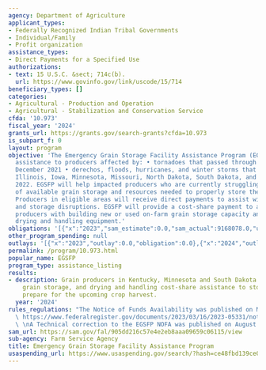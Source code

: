 ```yaml
---
agency: Department of Agriculture
applicant_types:
- Federally Recognized Indian Tribal Governments
- Individual/Family
- Profit organization
assistance_types:
- Direct Payments for a Specified Use
authorizations:
- text: 15 U.S.C. &sect; 714c(b).
  url: https://www.govinfo.gov/link/uscode/15/714
beneficiary_types: []
categories:
- Agricultural - Production and Operation
- Agricultural - Stabilization and Conservation Service
cfda: '10.973'
fiscal_year: '2024'
grants_url: https://grants.gov/search-grants?cfda=10.973
is_subpart_f: 0
layout: program
objective: 'The Emergency Grain Storage Facility Assistance Program (EGSFP) will provide
  assistance to producers affected by: • tornadoes that passed through Kentucky in
  December 2021 • derechos, floods, hurricanes, and winter storms that swept through
  Illinois, Iowa, Minnesota, Missouri, North Dakota, South Dakota, and Tennessee in
  2022. EGSFP will help impacted producers who are currently struggling with a lack
  of available grain storage and resources needed to properly store their grain crop.
  Producers in eligible areas will receive direct payments to assist with marketing
  and storage disruptions. EGSFP will provide a cost-share payment to assist grain
  producers with building new or used on-farm grain storage capacity and purchase
  drying and handling equipment.'
obligations: '[{"x":"2023","sam_estimate":0.0,"sam_actual":9168078.0,"usa_spending_actual":0.0},{"x":"2024","sam_estimate":0.0,"sam_actual":50251479.0,"usa_spending_actual":0.0},{"x":"2025","sam_estimate":0.0,"sam_actual":20580443.0,"usa_spending_actual":0.0}]'
other_program_spending: null
outlays: '[{"x":"2023","outlay":0.0,"obligation":0.0},{"x":"2024","outlay":0.0,"obligation":0.0},{"x":"2025","outlay":0.0,"obligation":0.0}]'
permalink: /program/10.973.html
popular_name: EGSFP
program_type: assistance_listing
results:
- description: Grain producers in Kentucky, Minnesota and South Dakota received on-farm
    grain storage, and drying and handling cost-share assistance to store grain and
    prepare for the upcoming crop harvest.
  year: '2024'
rules_regulations: "The Notice of Funds Availability was published on March 16, 2023.\
  \ https://www.federalregister.gov/documents/2023/03/16/2023-05331/notice-of-funding-availability-nofa-emergency-grain-storage-facility-assistance-program\
  \ \nA Technical correction to the EGSFP NOFA was published on August 7, 2023. https://www.federalregister.gov/documents/2023/08/07/2023-16745/notice-of-funding-availability-nofa-for-the-emergency-grain-storage-facility-assistance-program"
sam_url: https://sam.gov/fal/905dd216c57e4e2eb8aaa09659c06115/view
sub-agency: Farm Service Agency
title: Emergency Grain Storage Facility Assistance Program
usaspending_url: https://www.usaspending.gov/search/?hash=ce48fbd139ce0be7a8470011dabaf0ae
---
```


